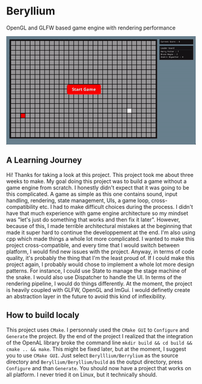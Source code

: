 # Beryllium
OpenGL and GLFW based game engine with rendering performance

<div style="display:flex; justify-content:center; width:100%; height:100%">
    <img src="Documentation/snake_demo.gif" />
</div>

## A Learning Journey

Hi! Thanks for taking a look at this project. This project took me about three weeks to make.
My goal doing this project was to build a game without a game engine from scratch. I honestly
didn't expect that it was going to be this complicated. A game as simple as this one contains
sound, input handling, rendering, state management, UIs, a game loop, cross-compatibility etc.
I had to make difficult choices during the process. I didn't have that much experience with
game engine architecture so my mindset was "let's just do something that works and then fix it
later". However, because of this, I made terrible architectural mistakes at the beginning that
made it super hard to continue the developpement at the end. I'm also using cpp which made
things a whole lot more complicated. I wanted to make this project cross-compatible, and every
time that I would switch between platform, I would find new issues with the project. Anyway, in
terms of code quality, it's probably the thing that I'm the least proud of. If I could make 
this project again, I probably would chose to implement a whole lot more design patterns. For
instance, I could use State to manage the stage machine of the snake. I would also use
Dispatcher to handle the UI. In terms of the rendering pipeline, I would do things differently.
At the moment, the project is heavily coupled with GLFW, OpenGL and ImGui. I would definetly
create an abstraction layer in the future to avoid this kind of inflexibility.

## How to build localy

This project uses `CMake`. I personnaly used the `CMake GUI` to `Configure` and `Generate` the
project. By the end of the project I realized that the integration of the OpenAL library broke
the command line `mkdir build && cd build && cmake .. && make`. This might be fixed later, but
at the moment, I suggest you to use `CMake GUI`. Just select `Berylllium/Berrylium` as the
source directory and `Beryllium/Beryllium/build` as the output directory, press `Configure`
and than `Generate`. You should now have a project that works on all platform. I never tried
it on Linux, but it technically should.





